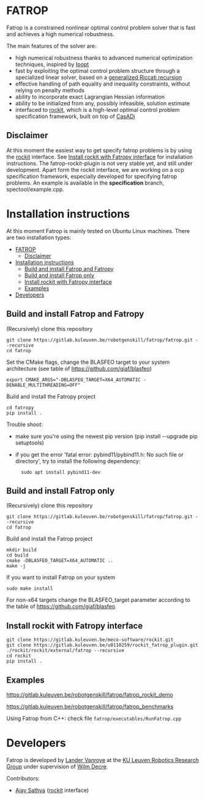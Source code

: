 <!--
Fatrop - A fast trajectory optimization solver
Copyright (C) 2022, 2023 Lander Vanroye, KU Leuven. All rights reserved.

This file is part of Fatrop.

Fatrop is free software: you can redistribute it and/or modify
it under the terms of the GNU Lesser General Public License as published by
the Free Software Foundation, either version 3 of the License, or
(at your option) any later version.

Fatrop is distributed in the hope that it will be useful,
but WITHOUT ANY WARRANTY; without even the implied warranty of
MERCHANTABILITY or FITNESS FOR A PARTICULAR PURPOSE.  See the
GNU Lesser General Public License for more details.

You should have received a copy of the GNU Lesser General Public License
along with Fatrop.  If not, see <http://www.gnu.org/licenses/>.-->
# FATROP
Fatrop is a constrained nonlinear optimal control problem solver that is fast and achieves a high numerical robustness.

The main features of the solver are:
- high numerical robustness thanks to advanced numerical optimization techniques, inspired by [Ipopt](https://coin-or.github.io/Ipopt/)
- fast by exploiting the optimal control problem structure through a specialized linear solver, based on a [generalized Riccati recursion](https://arxiv.org/abs/2302.14836)
- effective handling of path equality and inequality constraints, without relying on penalty methods
- ability to incorporate exact Lagrangian Hessian information
- ability to be initialized from any, possibly infeasible, solution estimate
- interfaced to [rockit](https://gitlab.kuleuven.be/meco-software/rockit), which is a high-level optimal control problem specification framework, built on top of [CasADi](https://web.casadi.org/)

## Disclaimer

At this moment the easiest way to get specify fatrop problems is by using the [rockit](https://gitlab.kuleuven.be/meco-software/rockit) interface. See [Install rockit with Fatropy interface](#install-rockit-with-fatropy-interface) for installation instructions. The fatrop-rockit-plugin is not very stable yet, and still under development. Apart form the rockit interface, we are working on a ocp specification framework, especially developed for specifying fatrop problems. An example is available in the **specification** branch, spectool/example.cpp.
<!-- Release is expected end of August 2023. -->

# Installation instructions
At this moment Fatrop is mainly tested on Ubuntu Linux machines. There are two installation types: 
- [FATROP](#fatrop)
  - [Disclaimer](#disclaimer)
- [Installation instructions](#installation-instructions)
  - [Build and install Fatrop and Fatropy](#build-and-install-fatrop-and-fatropy)
  - [Build and install Fatrop only](#build-and-install-fatrop-only)
  - [Install rockit with Fatropy interface](#install-rockit-with-fatropy-interface)
  - [Examples](#examples)
- [Developers](#developers)

## Build and install Fatrop and Fatropy
(Recursively) clone this repository

    git clone https://gitlab.kuleuven.be/robotgenskill/fatrop/fatrop.git --recursive
    cd fatrop


Set the CMake flags, change the BLASFEO target to your system architecture (see table of https://github.com/giaf/blasfeo)

    export CMAKE_ARGS="-DBLASFEO_TARGET=X64_AUTOMATIC -DENABLE_MULTITHREADING=OFF"

Build and install the Fatropy project

    cd fatropy 
    pip install .

Trouble shoot: 
- make sure you're using the newest pip version (pip install --upgrade pip setuptools)
- if you get the error 'fatal error: pybind11/pybind11.h: No such file or directory', try to install the following dependency:

	    sudo apt install pybind11-dev 

## Build and install Fatrop only
(Recursively) clone this repository

    git clone https://gitlab.kuleuven.be/robotgenskill/fatrop/fatrop.git --recursive
    cd fatrop

Build and install the Fatrop project

    mkdir build
    cd build
    cmake -DBLASFEO_TARGET=X64_AUTOMATIC ..
    make -j

If you want to install Fatrop on your system

    sudo make install

For non-x64 targets change the BLASFEO_target parameter according to the table of https://github.com/giaf/blasfeo

## Install rockit with Fatropy interface 

    git clone https://gitlab.kuleuven.be/meco-software/rockit.git
    git clone https://gitlab.kuleuven.be/u0110259/rockit_fatrop_plugin.git ./rockit/rockit/external/fatrop --recursive
    cd rockit
    pip install .

## Examples 
https://gitlab.kuleuven.be/robotgenskill/fatrop/fatrop_rockit_demo

https://gitlab.kuleuven.be/robotgenskill/fatrop/fatrop_benchmarks

Using Fatrop from C++: check file `fatrop/executables/RunFatrop.cpp`

# Developers

Fatrop is developed by [Lander Vanroye](https://www.kuleuven.be/wieiswie/en/person/00116913) at the [KU Leuven Robotics Research Group](https://www.mech.kuleuven.be/robotics) under supervision of [Wilm Decre](https://www.kuleuven.be/wieiswie/en/person/00052672).

Contributors:
- [Ajay Sathya](https://www.kuleuven.be/wieiswie/en/person/00110259) ([rockit](https://gitlab.kuleuven.be/meco-software/rockit) interface)
